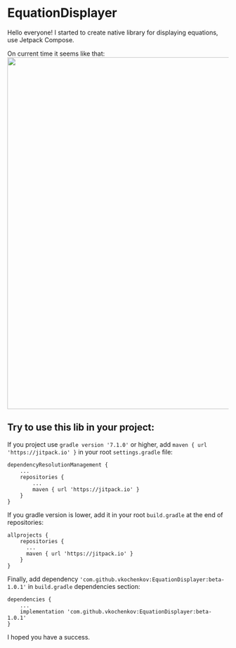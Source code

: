 # EquationDisplayer

Hello everyone!
I started to create native library for displaying equations, use Jetpack Compose.

On current time it seems like that: 
<img src="https://user-images.githubusercontent.com/107124959/173235770-2bf2009a-64bf-4f0b-b13e-395f4520331d.png" style="width:800px;"/>

## Try to use this lib in your project:
If you project use `gradle version '7.1.0'` or higher, add `maven { url 'https://jitpack.io' }` in your root `settings.gradle` file:
```
dependencyResolutionManagement {
    ...
    repositories {
        ...
        maven { url 'https://jitpack.io' }
    }
}
```
If you gradle version is lower, add it in your root `build.gradle` at the end of repositories:
```
allprojects {
    repositories {
      ...
      maven { url 'https://jitpack.io' }
    }
}
```
Finally, add dependency `'com.github.vkochenkov:EquationDisplayer:beta-1.0.1'` in `build.gradle` dependencies section:
```
dependencies {
    ...
    implementation 'com.github.vkochenkov:EquationDisplayer:beta-1.0.1'
}
```
I hoped you have a success.


